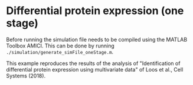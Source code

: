 # Differential protein expression (one stage)
Before running the simulation file needs to be compiled using the MATLAB Toolbox AMICI. This can be done by running
`./simulation/generate_simFile_oneStage.m`.

This example reproduces the results of the analysis of "Identification of differential protein expression using multivariate data" of Loos et al., Cell Systems (2018).

